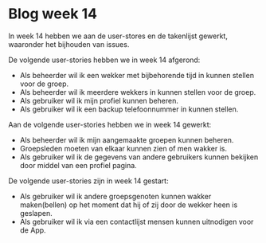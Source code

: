 # Blog week 14 #

In week 14 hebben we aan de user-stores en de takenlijst gewerkt, waaronder het bijhouden van issues.

De volgende user-stories hebben we in week 14 afgerond:
<ul>
<li>Als beheerder wil ik een wekker met bijbehorende tijd in kunnen stellen voor de groep.</li>
<li>Als beheerder wil ik meerdere wekkers in kunnen stellen voor de groep.</li>
<li>Als gebruiker wil ik mijn profiel kunnen beheren.</li>
<li>Als gebruiker wil ik een backup telefoonnummer in kunnen stellen.</li>
</ul>

Aan de volgende user-stories hebben we in week 14 gewerkt:
<ul>
<li>Als beheerder wil ik mijn aangemaakte groepen kunnen beheren.</li>
<li>Groepsleden moeten van elkaar kunnen zien of men wakker is.</li>
<li>Als gebruiker wil ik de gegevens van andere gebruikers kunnen bekijken door middel van een profiel pagina.</li>
</ul>

De volgende user-stories zijn in week 14 gestart:
<ul>
<li>Als gebruiker wil ik andere groepsgenoten kunnen wakker maken(bellen) op het moment dat hij of zij door de wekker heen is geslapen.</li>
<li>Als gebruiker wil ik via een contactlijst mensen kunnen uitnodigen voor de App.</li>
</ul>